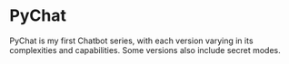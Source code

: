 # PyChat
PyChat is my first Chatbot series, with each version varying in its complexities and capabilities. Some versions also include secret modes.
